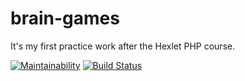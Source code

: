 # brain-games

It's my first practice work after the Hexlet PHP course.

[![Maintainability](https://api.codeclimate.com/v1/badges/922963f92f058d5918cf/maintainability)](https://codeclimate.com/github/sergey-ag/brain-games/maintainability)
[![Build Status](https://travis-ci.org/sergey-ag/brain-games.svg?branch=master)](https://travis-ci.org/sergey-ag/brain-games)
